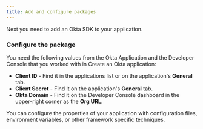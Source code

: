 ```yaml
---
title: Add and configure packages
---
```

Next you need to add an Okta SDK to your application.

<StackSelector snippet="addconfigpkg"/>

### Configure the package

You need the following values from the Okta Application and the Developer Console that you worked with in <GuideLink link="../create-okta-application">Create an Okta application</GuideLink>:

* **Client ID** - Find it in the applications list or on the application's **General** tab.
* **Client Secret** - Find it on the application's **General** tab.
* **Okta Domain** - Find it on the Developer Console dashboard in the upper-right corner as the **Org URL**. 

You can configure the properties of your application with configuration files, environment variables, or other framework specific techniques. 

<StackSelector snippet="configmid"/>

<NextSectionLink/>
